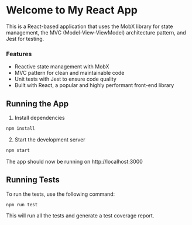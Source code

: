 # Welcome to My React App
This is a React-based application that uses the MobX library for state management, the MVC (Model-View-ViewModel) architecture pattern, and Jest for testing.

### Features
- Reactive state management with MobX
- MVC pattern for clean and maintainable code
- Unit tests with Jest to ensure code quality
- Built with React, a popular and highly performant front-end library

## Running the App
1. Install dependencies
```javascript
npm install
```
2. Start the development server
```javascript
npm start
```

The app should now be running on http://localhost:3000

## Running Tests
To run the tests, use the following command:
```javascript
npm run test
```
This will run all the tests and generate a test coverage report.


